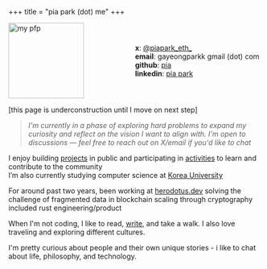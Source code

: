 +++
title = "pia park (dot) me"
+++

<div style="display: flex; align-items: center;">
 <div style="flex: 1;">
    <img src="/images/pfp.png" alt="my pfp" style="width:150px;height:150px;">
  </div>
  <div style="flex: 1;">

**x**: [@piapark_eth\_](https://x.com/piapark_eth)\
**email**: gayeongparkk gmail (dot) com \
**github**: [pia](https://github.com/rkdud007) \
**linkedin**: [pia park](https://www.linkedin.com/in/pia-park-436336221/)

</div>

</div>

[this page is underconstruction until I move on next step]

> _I'm currently in a phase of exploring hard problems to expand my curiosity and reflect on the vision I want to align with. I'm open to discussions — feel free to reach out on X/email if you'd like to chat_


I enjoy building [projects](https://www.piapark.me/projects/) in public and participating in [activities](https://www.piapark.me/misc/) to learn and contribute to the community \
I’m also currently studying computer science at [Korea University](https://www.korea.edu/sites/en/index.do)

For around past two years, been working at [herodotus.dev](https://herodotus.dev) solving the challenge of fragmented data in blockchain scaling through cryptography included rust engineering/product

When I'm not coding, I like to read, [write](https://www.piapark.me/blog/), and take a walk. I also love traveling and exploring different cultures.

I'm pretty curious about people and their own unique stories - i like to chat about life, philosophy, and technology.
